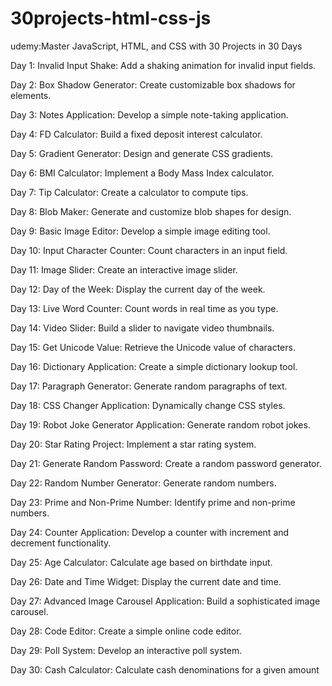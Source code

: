 # 30projects-html-css-js
udemy:Master JavaScript, HTML, and CSS with 30 Projects in 30 Days

Day 1: Invalid Input Shake: Add a shaking animation for invalid input fields.

Day 2: Box Shadow Generator: Create customizable box shadows for elements.

Day 3: Notes Application: Develop a simple note-taking application.

Day 4: FD Calculator: Build a fixed deposit interest calculator.

Day 5: Gradient Generator: Design and generate CSS gradients.

Day 6: BMI Calculator: Implement a Body Mass Index calculator.

Day 7: Tip Calculator: Create a calculator to compute tips.

Day 8: Blob Maker: Generate and customize blob shapes for design.

Day 9: Basic Image Editor: Develop a simple image editing tool.

Day 10: Input Character Counter: Count characters in an input field.

Day 11: Image Slider: Create an interactive image slider.

Day 12: Day of the Week: Display the current day of the week.

Day 13: Live Word Counter: Count words in real time as you type.

Day 14: Video Slider: Build a slider to navigate video thumbnails.

Day 15: Get Unicode Value: Retrieve the Unicode value of characters.

Day 16: Dictionary Application: Create a simple dictionary lookup tool.

Day 17: Paragraph Generator: Generate random paragraphs of text.

Day 18: CSS Changer Application: Dynamically change CSS styles.

Day 19: Robot Joke Generator Application: Generate random robot jokes.

Day 20: Star Rating Project: Implement a star rating system.

Day 21: Generate Random Password: Create a random password generator.

Day 22: Random Number Generator: Generate random numbers.

Day 23: Prime and Non-Prime Number: Identify prime and non-prime numbers.

Day 24: Counter Application: Develop a counter with increment and decrement functionality.

Day 25: Age Calculator: Calculate age based on birthdate input.

Day 26: Date and Time Widget: Display the current date and time.

Day 27: Advanced Image Carousel Application: Build a sophisticated image carousel.

Day 28: Code Editor: Create a simple online code editor.

Day 29: Poll System: Develop an interactive poll system.

Day 30: Cash Calculator: Calculate cash denominations for a given amount
